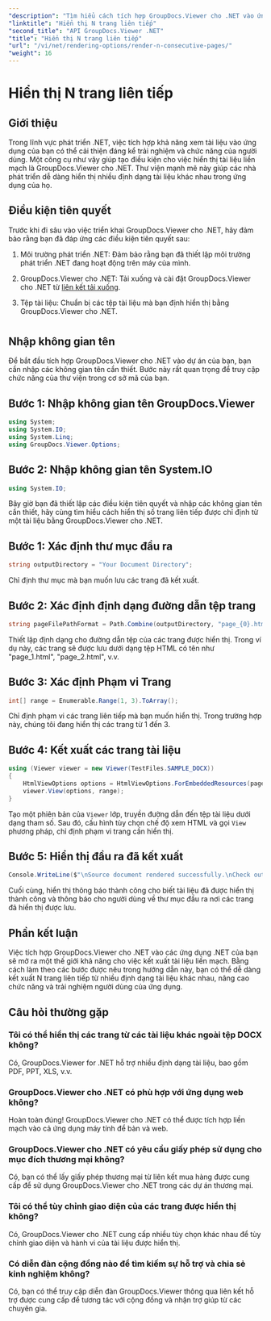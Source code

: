 ```yaml
---
"description": "Tìm hiểu cách tích hợp GroupDocs.Viewer cho .NET vào ứng dụng của bạn để dễ dàng hiển thị tài liệu có N trang liên tiếp."
"linktitle": "Hiển thị N trang liên tiếp"
"second_title": "API GroupDocs.Viewer .NET"
"title": "Hiển thị N trang liên tiếp"
"url": "/vi/net/rendering-options/render-n-consecutive-pages/"
"weight": 16
---
```


# Hiển thị N trang liên tiếp

## Giới thiệu
Trong lĩnh vực phát triển .NET, việc tích hợp khả năng xem tài liệu vào ứng dụng của bạn có thể cải thiện đáng kể trải nghiệm và chức năng của người dùng. Một công cụ như vậy giúp tạo điều kiện cho việc hiển thị tài liệu liền mạch là GroupDocs.Viewer cho .NET. Thư viện mạnh mẽ này giúp các nhà phát triển dễ dàng hiển thị nhiều định dạng tài liệu khác nhau trong ứng dụng của họ.
## Điều kiện tiên quyết
Trước khi đi sâu vào việc triển khai GroupDocs.Viewer cho .NET, hãy đảm bảo rằng bạn đã đáp ứng các điều kiện tiên quyết sau:
1. Môi trường phát triển .NET: Đảm bảo rằng bạn đã thiết lập môi trường phát triển .NET đang hoạt động trên máy của mình.
  
2. GroupDocs.Viewer cho .NET: Tải xuống và cài đặt GroupDocs.Viewer cho .NET từ [liên kết tải xuống](https://releases.groupdocs.com/viewer/net/).
3. Tệp tài liệu: Chuẩn bị các tệp tài liệu mà bạn định hiển thị bằng GroupDocs.Viewer cho .NET.
#
## Nhập không gian tên
Để bắt đầu tích hợp GroupDocs.Viewer cho .NET vào dự án của bạn, bạn cần nhập các không gian tên cần thiết. Bước này rất quan trọng để truy cập chức năng của thư viện trong cơ sở mã của bạn.
## Bước 1: Nhập không gian tên GroupDocs.Viewer
```csharp
using System;
using System.IO;
using System.Linq;
using GroupDocs.Viewer.Options;
```
## Bước 2: Nhập không gian tên System.IO
```csharp
using System.IO;
```

Bây giờ bạn đã thiết lập các điều kiện tiên quyết và nhập các không gian tên cần thiết, hãy cùng tìm hiểu cách hiển thị số trang liên tiếp được chỉ định từ một tài liệu bằng GroupDocs.Viewer cho .NET.
## Bước 1: Xác định thư mục đầu ra
```csharp
string outputDirectory = "Your Document Directory";
```
Chỉ định thư mục mà bạn muốn lưu các trang đã kết xuất.
## Bước 2: Xác định định dạng đường dẫn tệp trang
```csharp
string pageFilePathFormat = Path.Combine(outputDirectory, "page_{0}.html");
```
Thiết lập định dạng cho đường dẫn tệp của các trang được hiển thị. Trong ví dụ này, các trang sẽ được lưu dưới dạng tệp HTML có tên như "page_1.html", "page_2.html", v.v.
## Bước 3: Xác định Phạm vi Trang
```csharp
int[] range = Enumerable.Range(1, 3).ToArray();
```
Chỉ định phạm vi các trang liên tiếp mà bạn muốn hiển thị. Trong trường hợp này, chúng tôi đang hiển thị các trang từ 1 đến 3.
## Bước 4: Kết xuất các trang tài liệu
```csharp
using (Viewer viewer = new Viewer(TestFiles.SAMPLE_DOCX))
{
    HtmlViewOptions options = HtmlViewOptions.ForEmbeddedResources(pageFilePathFormat);
    viewer.View(options, range);
}
```
Tạo một phiên bản của `Viewer` lớp, truyền đường dẫn đến tệp tài liệu dưới dạng tham số. Sau đó, cấu hình tùy chọn chế độ xem HTML và gọi `View` phương pháp, chỉ định phạm vi trang cần hiển thị.
## Bước 5: Hiển thị đầu ra đã kết xuất
```csharp
Console.WriteLine($"\nSource document rendered successfully.\nCheck output in {outputDirectory}.");
```
Cuối cùng, hiển thị thông báo thành công cho biết tài liệu đã được hiển thị thành công và thông báo cho người dùng về thư mục đầu ra nơi các trang đã hiển thị được lưu.

## Phần kết luận
Việc tích hợp GroupDocs.Viewer cho .NET vào các ứng dụng .NET của bạn sẽ mở ra một thế giới khả năng cho việc kết xuất tài liệu liền mạch. Bằng cách làm theo các bước được nêu trong hướng dẫn này, bạn có thể dễ dàng kết xuất N trang liên tiếp từ nhiều định dạng tài liệu khác nhau, nâng cao chức năng và trải nghiệm người dùng của ứng dụng.
## Câu hỏi thường gặp
### Tôi có thể hiển thị các trang từ các tài liệu khác ngoài tệp DOCX không?
Có, GroupDocs.Viewer for .NET hỗ trợ nhiều định dạng tài liệu, bao gồm PDF, PPT, XLS, v.v.
### GroupDocs.Viewer cho .NET có phù hợp với ứng dụng web không?
Hoàn toàn đúng! GroupDocs.Viewer cho .NET có thể được tích hợp liền mạch vào cả ứng dụng máy tính để bàn và web.
### GroupDocs.Viewer cho .NET có yêu cầu giấy phép sử dụng cho mục đích thương mại không?
Có, bạn có thể lấy giấy phép thương mại từ liên kết mua hàng được cung cấp để sử dụng GroupDocs.Viewer cho .NET trong các dự án thương mại.
### Tôi có thể tùy chỉnh giao diện của các trang được hiển thị không?
Có, GroupDocs.Viewer cho .NET cung cấp nhiều tùy chọn khác nhau để tùy chỉnh giao diện và hành vi của tài liệu được hiển thị.
### Có diễn đàn cộng đồng nào để tìm kiếm sự hỗ trợ và chia sẻ kinh nghiệm không?
Có, bạn có thể truy cập diễn đàn GroupDocs.Viewer thông qua liên kết hỗ trợ được cung cấp để tương tác với cộng đồng và nhận trợ giúp từ các chuyên gia.